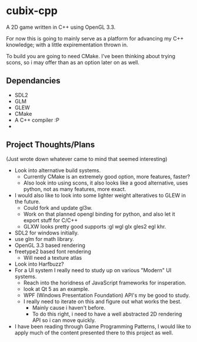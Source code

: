 cubix-cpp
=========

A 2D game written in C++ using OpenGL 3.3.

For now this is going to mainly serve as a platform for advancing my C++ knowledge; with a little expirementation thrown in.

To build you are going to need CMake. I've been thinking about trying scons, so i may offer than as an option later on as well.

Dependancies
------------
* SDL2
* GLM
* GLEW
* CMake
* A C++ compiler :P
*

Project Thoughts/Plans
----------------------
(Just wrote down whatever came to mind that seemed interesting)
* Look into alternative build systems.
  * Currently CMake is an extremely good option, more features, faster?
  * Also look into using scons, it also looks like a good alternative, uses python, not as many features, more exact.
* I would also like to look into some lighter weight alteratives to GLEW in the future.
  * Could fork and update gl3w.
  * Work on that planned opengl binding for python, and also let it export stuff for C/C++
  * GLXW looks pretty good supports :gl wgl glx gles2 egl khr.
* SDL2 for windows initially.
* use glm for math library.
* OpenGL 3.3 based rendering
* freetype2 based font rendering
  * Will need a texture atlas
* Look into Harfbuzz?
* For a UI system I really need to study up on various "Modern" UI systems.
    * Reach into the horidness of JavaScript frameworks for insperation.
    * look at Qt 5 as an example.
    * WPF (Windows Presentation Foundation) API's my be good to study.
    * I really need to iterate on this and figure out what works the best.
      *  Mainly cause i haven't before.
        * To do this right, i need to have a well abstracted 2D rendering API so i can move quickly.
* I have been reading through Game Programming Patterns, I would like to apply much of the content presented there to this project as well.

